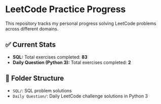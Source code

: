 # LeetCode Practice Progress

This repository tracks my personal progress solving LeetCode problems across different domains.

## ✅ Current Stats

- **SQL:** Total exercises completed: **83**
- **Daily Question (Python 3):** Total exercises completed: **2**

## 📁 Folder Structure

- `SQL/`: SQL problem solutions
- `Daily Question/`: Daily LeetCode challenge solutions in Python 3
